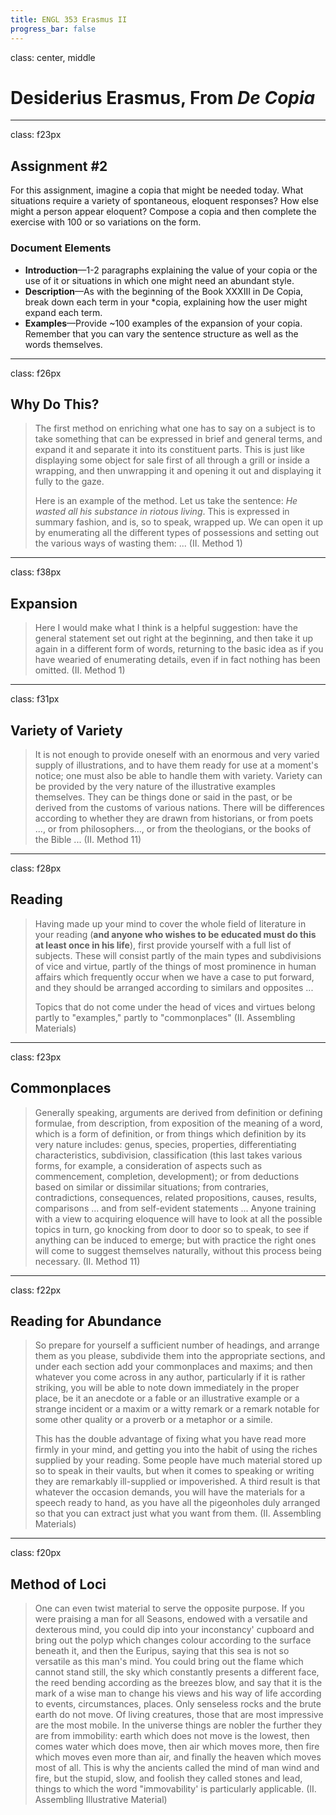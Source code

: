 ```yaml
---
title: ENGL 353 Erasmus II
progress_bar: false
---
```

class: center, middle

# Desiderius Erasmus, From *De Copia*
---
class: f23px
## Assignment #2

For this assignment, imagine a copia that might be needed today. What situations require a variety of spontaneous, eloquent responses? How else might a person appear eloquent? Compose a copia and then complete the exercise with 100 or so variations on the form.

### Document Elements

* **Introduction**—1-2 paragraphs explaining the value of your copia or the use of it or situations in which one might need an abundant style.
* **Description**—As with the beginning of the Book XXXIII in De Copia, break down each term in your *copia, explaining how the user might expand each term.
* **Examples**—Provide ~100 examples of the expansion of your copia. Remember that you can vary the sentence structure as well as the words themselves.

---
class: f26px
## Why Do This?

> The first method on enriching what one has to say on a subject is to take something that can be expressed in brief and general terms, and expand it and separate it into its constituent parts. This is just like displaying some object for sale first of all through a grill or inside a wrapping, and then unwrapping it and opening it out and displaying it fully to the gaze.
>
> Here is an example of the method. Let us take the sentence: *He wasted all his substance in riotous living*. This is expressed in summary fashion, and is, so to speak, wrapped up. We can open it up by enumerating all the different types of possessions and setting out the various ways of wasting them: ... (II. Method 1)
---
class: f38px
## Expansion

> Here I would make what I think is a helpful suggestion: have the general statement set out right at the beginning, and then take it up again in a different form of words, returning to the basic idea as if you have wearied of enumerating details, even if in fact nothing has been omitted. (II. Method 1)

---
class: f31px
## Variety of Variety

> It is not enough to provide oneself with an enormous and very varied supply of illustrations, and to have them ready for use at a moment's notice; one must also be able to handle them with variety. Variety can be provided by the very nature of the illustrative examples themselves. They can be things done or said in the past, or be derived from the customs of various nations. There will be differences according to whether they are drawn from historians, or from poets ..., or from philosophers..., or from the theologians, or the books of the Bible ... (II. Method 11)
---
class: f28px
## Reading

> Having made up your mind to cover the whole field of literature in your reading (**and anyone who wishes to be educated must do this at least once in his life**), first provide yourself with a full list of subjects. These will consist partly of the main types and subdivisions of vice and virtue, partly of the things of most prominence in human affairs which frequently occur when we have a case to put forward, and they should be arranged according to similars and opposites ...
>
> Topics that do not come under the head of vices and virtues belong partly to "examples," partly to "commonplaces"  (II. Assembling Materials)
---
class: f23px
## Commonplaces

> Generally speaking, arguments are derived from definition or defining formulae, from description, from exposition of the meaning of a word, which is a form of definition, or from things which definition by its very nature includes: genus, species, properties, differentiating characteristics, subdivision, classification (this last takes various forms, for example, a consideration of aspects such as commencement, completion, development); or from deductions based on similar or dissimilar situations; from contraries, contradictions, consequences, related propositions, causes, results, comparisons ... and from self-evident statements ... Anyone training with a view to acquiring eloquence will have to look at all the possible topics in turn, go knocking from door to door so to speak, to see if anything can be induced to emerge; but with practice the right ones will come to suggest themselves naturally, without this process being necessary. (II. Method 11)
---
class: f22px
## Reading for Abundance

> So prepare for yourself a sufficient number of headings, and arrange them as you please, subdivide them into the appropriate sections, and under each section add your commonplaces and maxims; and then whatever you come across in any author, particularly if it is rather striking, you will be able to note down immediately in the proper place, be it an anecdote or a fable or an illustrative example or a strange incident or a maxim or a witty remark or a remark notable for some other quality or a proverb or a metaphor or a simile.
>
> This has the double advantage of fixing what you have read more firmly in your mind, and getting you into the habit of using the riches supplied by your reading. Some people have much material stored up so to speak in their vaults, but when it comes to speaking or writing they are remarkably ill-supplied or impoverished. A third result is that whatever the occasion demands, you will have the materials for a speech ready to hand, as you have all the pigeonholes duly arranged so that you can extract just what you want from them. (II. Assembling Materials)
---
class: f20px
## Method of Loci
> One can even twist material to serve the opposite purpose. If you were praising a man for all Seasons, endowed with a versatile and dexterous mind, you could dip into your inconstancy' cupboard and bring out the polyp which changes colour according to the surface beneath it, and then the Euripus, saying that this sea is not so versatile as this man's mind. You could bring out the flame which cannot stand still, the sky which constantly presents a different face, the reed bending according as the breezes blow, and say that it is the mark of a wise man to change his views and his way of life according to events, circumstances, places. Only senseless rocks and the brute earth do not move. Of living creatures, those that are most impressive are the most mobile. In the universe things are nobler the further they are from immobility: earth which does not move is the lowest, then comes water which does move, then air which moves more, then fire which moves even more than air, and finally the heaven which moves most of all. This is why the ancients called the mind of man wind and fire, but the stupid, slow, and foolish they called stones and lead, things to which the word "immovability' is particularly applicable. (II. Assembling Illustrative Material)